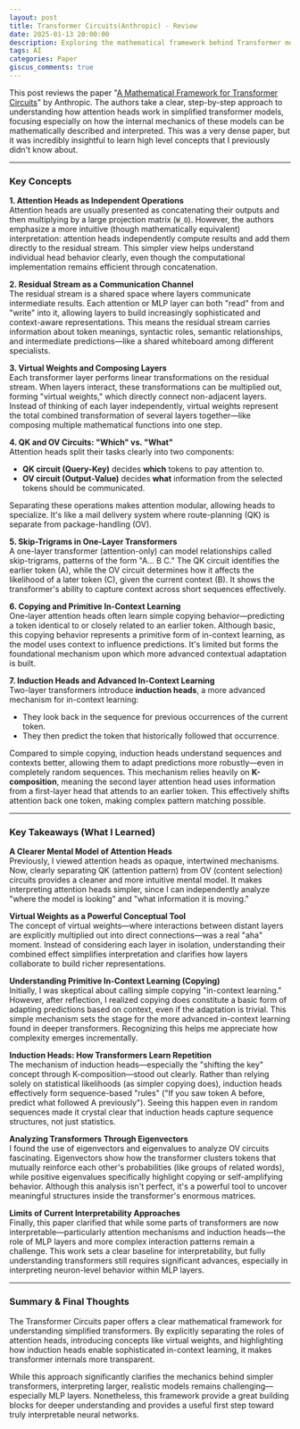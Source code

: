 ```yaml
---
layout: post
title: Transformer Circuits(Anthropic) - Review
date: 2025-01-13 20:00:00
description: Exploring the mathematical framework behind Transformer models
tags: AI
categories: Paper
giscus_comments: true
---
```


This post reviews the paper "[A Mathematical Framework for Transformer Circuits](https://transformer-circuits.pub/2021/framework/index.html)" by Anthropic. The authors take a clear, step-by-step approach to understanding how attention heads work in simplified transformer models, focusing especially on how the internal mechanics of these models can be mathematically described and interpreted. This was a very dense paper, but it was incredibly insightful to learn high level concepts that I previously didn't know about.

---

### Key Concepts

**1. Attention Heads as Independent Operations**  
Attention heads are usually presented as concatenating their outputs and then multiplying by a large projection matrix (`W_O`). However, the authors emphasize a more intuitive (though mathematically equivalent) interpretation: attention heads independently compute results and add them directly to the residual stream. This simpler view helps understand individual head behavior clearly, even though the computational implementation remains efficient through concatenation.

**2. Residual Stream as a Communication Channel**  
The residual stream is a shared space where layers communicate intermediate results. Each attention or MLP layer can both "read" from and "write" into it, allowing layers to build increasingly sophisticated and context-aware representations. This means the residual stream carries information about token meanings, syntactic roles, semantic relationships, and intermediate predictions—like a shared whiteboard among different specialists.

**3. Virtual Weights and Composing Layers**  
Each transformer layer performs linear transformations on the residual stream. When layers interact, these transformations can be multiplied out, forming "virtual weights," which directly connect non-adjacent layers. Instead of thinking of each layer independently, virtual weights represent the total combined transformation of several layers together—like composing multiple mathematical functions into one step.

**4. QK and OV Circuits: "Which" vs. "What"**  
Attention heads split their tasks clearly into two components:
- **QK circuit (Query-Key)** decides **which** tokens to pay attention to.
- **OV circuit (Output-Value)** decides **what** information from the selected tokens should be communicated.

Separating these operations makes attention modular, allowing heads to specialize. It's like a mail delivery system where route-planning (QK) is separate from package-handling (OV).

**5. Skip-Trigrams in One-Layer Transformers**  
A one-layer transformer (attention-only) can model relationships called skip-trigrams, patterns of the form "A... B C." The QK circuit identifies the earlier token (A), while the OV circuit determines how it affects the likelihood of a later token (C), given the current context (B). It shows the transformer's ability to capture context across short sequences effectively.

**6. Copying and Primitive In-Context Learning**  
One-layer attention heads often learn simple copying behavior—predicting a token identical to or closely related to an earlier token. Although basic, this copying behavior represents a primitive form of in-context learning, as the model uses context to influence predictions. It's limited but forms the foundational mechanism upon which more advanced contextual adaptation is built.

**7. Induction Heads and Advanced In-Context Learning**  
Two-layer transformers introduce **induction heads**, a more advanced mechanism for in-context learning:
- They look back in the sequence for previous occurrences of the current token.
- They then predict the token that historically followed that occurrence.

Compared to simple copying, induction heads understand sequences and contexts better, allowing them to adapt predictions more robustly—even in completely random sequences. This mechanism relies heavily on **K-composition**, meaning the second layer attention head uses information from a first-layer head that attends to an earlier token. This effectively shifts attention back one token, making complex pattern matching possible.

---

### Key Takeaways (What I Learned)

**A Clearer Mental Model of Attention Heads**  
Previously, I viewed attention heads as opaque, intertwined mechanisms. Now, clearly separating QK (attention pattern) from OV (content selection) circuits provides a cleaner and more intuitive mental model. It makes interpreting attention heads simpler, since I can independently analyze "where the model is looking" and "what information it is moving."

**Virtual Weights as a Powerful Conceptual Tool**  
The concept of virtual weights—where interactions between distant layers are explicitly multiplied out into direct connections—was a real "aha" moment. Instead of considering each layer in isolation, understanding their combined effect simplifies interpretation and clarifies how layers collaborate to build richer representations.

**Understanding Primitive In-Context Learning (Copying)**  
Initially, I was skeptical about calling simple copying "in-context learning." However, after reflection, I realized copying does constitute a basic form of adapting predictions based on context, even if the adaptation is trivial. This simple mechanism sets the stage for the more advanced in-context learning found in deeper transformers. Recognizing this helps me appreciate how complexity emerges incrementally.

**Induction Heads: How Transformers Learn Repetition**  
The mechanism of induction heads—especially the "shifting the key" concept through K-composition—stood out clearly. Rather than relying solely on statistical likelihoods (as simpler copying does), induction heads effectively form sequence-based "rules" ("If you saw token A before, predict what followed A previously"). Seeing this happen even in random sequences made it crystal clear that induction heads capture sequence structures, not just statistics.

**Analyzing Transformers Through Eigenvectors**  
I found the use of eigenvectors and eigenvalues to analyze OV circuits fascinating. Eigenvectors show how the transformer clusters tokens that mutually reinforce each other's probabilities (like groups of related words), while positive eigenvalues specifically highlight copying or self-amplifying behavior. Although this analysis isn't perfect, it's a powerful tool to uncover meaningful structures inside the transformer's enormous matrices.

**Limits of Current Interpretability Approaches**  
Finally, this paper clarified that while some parts of transformers are now interpretable—particularly attention mechanisms and induction heads—the role of MLP layers and more complex interaction patterns remain a challenge. This work sets a clear baseline for interpretability, but fully understanding transformers still requires significant advances, especially in interpreting neuron-level behavior within MLP layers.

---

### Summary & Final Thoughts

The Transformer Circuits paper offers a clear mathematical framework for understanding simplified transformers. By explicitly separating the roles of attention heads, introducing concepts like virtual weights, and highlighting how induction heads enable sophisticated in-context learning, it makes transformer internals more transparent.

While this approach significantly clarifies the mechanics behind simpler transformers, interpreting larger, realistic models remains challenging—especially MLP layers. Nonetheless, this framework provide a great building blocks for deeper understanding and provides a useful first step toward truly interpretable neural networks.